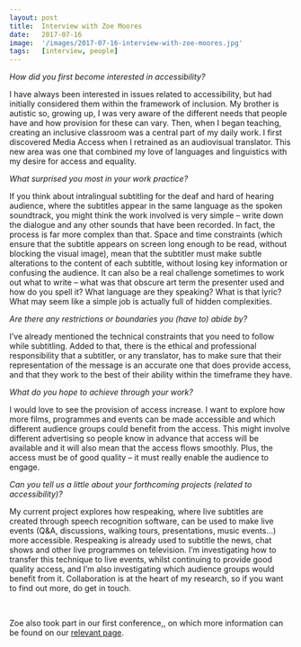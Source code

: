 ```yaml
---
layout: post
title:  Interview with Zoe Moores
date:   2017-07-16
image:  '/images/2017-07-16-interview-with-zoe-moores.jpg'
tags:   [interview, people]
---
```


*How did you first become interested in accessibility?*

I have always been interested in issues related to accessibility, but had initially considered them within the framework of inclusion. My brother is autistic so, growing up, I was very aware of the different needs that people have and how provision for these can vary. Then, when I began teaching, creating an inclusive classroom was a central part of my daily work. I first discovered Media Access when I retrained as an audiovisual translator. This new area was one that combined my love of languages and linguistics with my desire for access and equality.

*What surprised you most in your work practice?*

If you think about intralingual subtitling for the deaf and hard of hearing audience, where the subtitles appear in the same language as the spoken soundtrack, you might think the work involved is very simple – write down the dialogue and any other sounds that have been recorded. In fact, the process is far more complex than that. Space and time constraints (which ensure that the subtitle appears on screen long enough to be read, without blocking the visual image), mean that the subtitler must make subtle alterations to the content of each subtitle, without losing key information or confusing the audience. It can also be a real challenge sometimes to work out what to write – what was that obscure art term the presenter used and how do you spell it? What language are they speaking? What is that lyric? What may seem like a simple job is actually full of hidden complexities.

*Are there any restrictions or boundaries you (have to) abide by?*

I’ve already mentioned the technical constraints that you need to follow while subtitling. Added to that, there is the ethical and professional responsibility that a subtitler, or any translator, has to make sure that their representation of the message is an accurate one that does provide access, and that they work to the best of their ability within the timeframe they have.

*What do you hope to achieve through your work?*

I would love to see the provision of access increase. I want to explore how more films, programmes and events can be made accessible and which different audience groups could benefit from the access. This might involve different advertising so people know in advance that access will be available and it will also mean that the access flows smoothly. Plus, the access must be of good quality – it must really enable the audience to engage.

*Can you tell us a little about your forthcoming projects (related to accessibility)?*

My current project explores how respeaking, where live subtitles are created through speech recognition software, can be used to make live events (Q&A, discussions, walking tours, presentations, music events…) more accessible. Respeaking is already used to subtitle the news, chat shows and other live programmes on television. I’m investigating how to transfer this technique to live events, whilst continuing to provide good quality access, and I’m also investigating which audience groups would benefit from it. Collaboration is at the heart of my research, so if you want to find out more, do get in touch.

<br>

Zoe also took part in our first conference,, on which more information can be found on our [relevant page](conference-on-accessibility-in-film-television-and-interactive-media).
